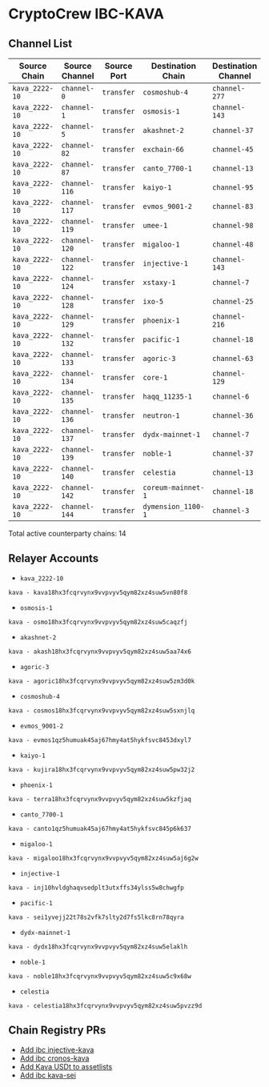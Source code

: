 # CryptoCrew IBC-KAVA

## Channel List

| Source Chain         | Source Channel   | Source Port        | Destination Chain     | Destination Channel   | Destination Port    | CC Relayer    |
|----------------------|------------------|--------------------|-----------------------|-----------------------|---------------------|---------------|
| `kava_2222-10`     | `channel-0`      | `transfer`         | `cosmoshub-4`       | `channel-277`         | `transfer`          |     ✅      |
| `kava_2222-10`     | `channel-1`      | `transfer`         | `osmosis-1`         | `channel-143`         | `transfer`          |     ✅      |
| `kava_2222-10`     | `channel-5`      | `transfer`         | `akashnet-2`        | `channel-37`          | `transfer`          |     ✅      |
| `kava_2222-10`     | `channel-82`     | `transfer`         | `exchain-66`        | `channel-45`          | `transfer`          |             |
| `kava_2222-10`     | `channel-87`     | `transfer`         | `canto_7700-1`      | `channel-13`          | `transfer`          |     ✅      |
| `kava_2222-10`     | `channel-116`    | `transfer`         | `kaiyo-1`           | `channel-95`          | `transfer`          |     ✅      |
| `kava_2222-10`     | `channel-117`    | `transfer`         | `evmos_9001-2`      | `channel-83`          | `transfer`          |     ✅      |
| `kava_2222-10`     | `channel-119`    | `transfer`         | `umee-1`            | `channel-98`          | `transfer`          |             |
| `kava_2222-10`     | `channel-120`    | `transfer`         | `migaloo-1`         | `channel-48`          | `transfer`          |     ✅      |
| `kava_2222-10`     | `channel-122`    | `transfer`         | `injective-1`       | `channel-143`         | `transfer`          |     ✅      |
| `kava_2222-10`     | `channel-124`    | `transfer`         | `xstaxy-1`          | `channel-7`           | `transfer`          |             |
| `kava_2222-10`     | `channel-128`    | `transfer`         | `ixo-5`             | `channel-25`          | `transfer`          |             |
| `kava_2222-10`     | `channel-129`    | `transfer`         | `phoenix-1`         | `channel-216`         | `transfer`          |     ✅      |
| `kava_2222-10`     | `channel-132`    | `transfer`         | `pacific-1`         | `channel-18`          | `transfer`          |     ✅      |
| `kava_2222-10`     | `channel-133`    | `transfer`         | `agoric-3`          | `channel-63`          | `transfer`          |     ✅      |
| `kava_2222-10`     | `channel-134`    | `transfer`         | `core-1`            | `channel-129`         | `transfer`          | `ibc-persistence` |
| `kava_2222-10`     | `channel-135`    | `transfer`         | `haqq_11235-1`      | `channel-6`           | `transfer`          |             |
| `kava_2222-10`     | `channel-136`    | `transfer`         | `neutron-1`         | `channel-36`          | `transfer`          | `ibc-neutron` |
| `kava_2222-10`     | `channel-137`    | `transfer`         | `dydx-mainnet-1`    | `channel-7`           | `transfer`          |     ✅      |
| `kava_2222-10`     | `channel-139`    | `transfer`         | `noble-1`           | `channel-37`          | `transfer`          |     ✅      |
| `kava_2222-10`     | `channel-140`    | `transfer`         | `celestia`          | `channel-13`          | `transfer`          |     ✅      |
| `kava_2222-10`     | `channel-142`    | `transfer`         | `coreum-mainnet-1`  | `channel-18`          | `transfer`          |             |
| `kava_2222-10`     | `channel-144`    | `transfer`         | `dymension_1100-1`  | `channel-3`           | `transfer`          | `ibc-dymension` |

Total active counterparty chains: 14

## Relayer Accounts
- `kava_2222-10`
```
kava - kava18hx3fcqrvynx9vvpvyv5qym82xz4suw5vn80f8
```
- `osmosis-1`
```
kava - osmo18hx3fcqrvynx9vvpvyv5qym82xz4suw5caqzfj
```
- `akashnet-2`
```
kava - akash18hx3fcqrvynx9vvpvyv5qym82xz4suw5aa74x6
```
- `agoric-3`
```
kava - agoric18hx3fcqrvynx9vvpvyv5qym82xz4suw5zm3d0k
```
- `cosmoshub-4`
```
kava - cosmos18hx3fcqrvynx9vvpvyv5qym82xz4suw5sxnjlq
```
- `evmos_9001-2`
```
kava - evmos1qz5humuak45aj67hmy4at5hykfsvc8453dxyl7
```
- `kaiyo-1`
```
kava - kujira18hx3fcqrvynx9vvpvyv5qym82xz4suw5pw32j2
```
- `phoenix-1`
```
kava - terra18hx3fcqrvynx9vvpvyv5qym82xz4suw5kzfjaq
```
- `canto_7700-1`
```
kava - canto1qz5humuak45aj67hmy4at5hykfsvc845p6k637
```
- `migaloo-1`
```
kava - migaloo18hx3fcqrvynx9vvpvyv5qym82xz4suw5aj6g2w
```
- `injective-1`
```
kava - inj10hvldghaqvsedplt3utxffs34ylss5w8chwgfp
```
- `pacific-1`
```
kava - sei1yvejj22t78s2vfk7slty2d7fs5lkc8rn78qyra
```
- `dydx-mainnet-1`
```
kava - dydx18hx3fcqrvynx9vvpvyv5qym82xz4suw5elaklh
```
- `noble-1`
```
kava - noble18hx3fcqrvynx9vvpvyv5qym82xz4suw5c9x68w
```
- `celestia`
```
kava - celestia18hx3fcqrvynx9vvpvyv5qym82xz4suw5pvzz9d
```

## Chain Registry PRs
- [Add ibc injective-kava](https://github.com/cosmos/chain-registry/pull/2558)
- [Add ibc cronos-kava](https://github.com/cosmos/chain-registry/pull/2668)
- [Add Kava USDt to assetlists](https://github.com/cosmos/chain-registry/pull/2712)
- [Add ibc kava-sei](https://github.com/cosmos/chain-registry/pull/2921)
